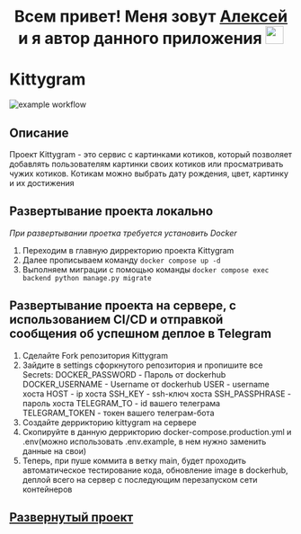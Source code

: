 <h1 align="center">Всем привет! Меня зовут <a href="https://github.com/greengoblinalex" target="_blank">Алексей</a> и я автор данного приложения
<img src="https://github.com/blackcater/blackcater/raw/main/images/Hi.gif" height="32"/></h1>

# Kittygram
![example workflow](https://github.com/greengoblinalex/kittygram_final/actions/workflows/main.yml/badge.svg)

## Описание

Проект Kittygram - это сервис с картинками котиков, который позволяет добавлять пользователям картинки своих котиков или просматривать чужих котиков. Котикам можно выбрать дату рождения, цвет, картинку и их достижения

## Развертывание проекта локально
*При развертывании проетка требуется установить Docker*

1. Переходим в главную дирректорию проекта Kittygram
2. Далее прописываем команду `docker compose up -d`
3. Выполняем миграции с помощью команды `docker compose exec backend python manage.py migrate`

## Развертывание проекта на сервере, с использованием CI/CD и отправкой сообщения об успешном деплое в Telegram

1. Сделайте Fork репозитория Kittygram
2. Зайдите в settings сфоркнутого репозитория и пропишите все Secrets:
DOCKER_PASSWORD - Пароль от dockerhub
DOCKER_USERNAME - Username от dockerhub
USER - username хоста
HOST - ip хоста
SSH_KEY - ssh-ключ хоста
SSH_PASSPHRASE - пароль хоста
TELEGRAM_TO - id вашего телеграма
TELEGRAM_TOKEN - токен вашего телеграм-бота
3. Создайте деррикторию kittygram на сервере
4. Скопируйте в данную деррикторию docker-compose.production.yml и .env(можно использовать .env.example, в нем нужно заменить данные на свои)
5. Теперь, при пуше коммита в ветку main, будет проходить автоматическое тестирование кода, обновление image в dockerhub, деплой всего на сервер с последующим перезапуском сети контейнеров


## <a href="https://simonov-tech.ru" target="_blank">Развернутый проект</a>